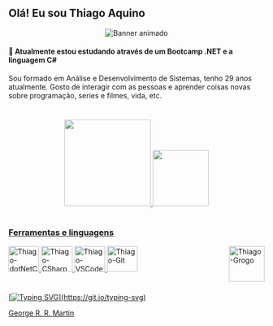 <!-- Ajusta para mobile -->
<meta name="viewport" content="width=device-width">

## Olá! Eu sou Thiago Aquino 

<!-- Banner animado com ajuste de imagem para Desktop, Tablet e Mobile -->
<div align="center">
  <img srcset="https://res.cloudinary.com/practicaldev/image/fetch/s--_AGrXPbv--/c_limit%2Cf_auto%2Cfl_progressive%2Cq_66%2Cw_880/https://res.cloudinary.com/practicaldev/image/fetch/s--sNXjzc6P--/c_limit%252Cf_auto%252Cfl_progressive%252Cq_66%252Cw_880/https://media1.tenor.com/images/0c34272909ee2a4db5606a014082312b/tenor.gif%253Fitemid%253D15828752 320w,
             https://res.cloudinary.com/practicaldev/image/fetch/s--_AGrXPbv--/c_limit%2Cf_auto%2Cfl_progressive%2Cq_66%2Cw_880/https://res.cloudinary.com/practicaldev/image/fetch/s--sNXjzc6P--/c_limit%252Cf_auto%252Cfl_progressive%252Cq_66%252Cw_880/https://media1.tenor.com/images/0c34272909ee2a4db5606a014082312b/tenor.gif%253Fitemid%253D15828752 480w,
             https://res.cloudinary.com/practicaldev/image/fetch/s--_AGrXPbv--/c_limit%2Cf_auto%2Cfl_progressive%2Cq_66%2Cw_880/https://res.cloudinary.com/practicaldev/image/fetch/s--sNXjzc6P--/c_limit%252Cf_auto%252Cfl_progressive%252Cq_66%252Cw_880/https://media1.tenor.com/images/0c34272909ee2a4db5606a014082312b/tenor.gif%253Fitemid%253D15828752 800w"
     sizes="(max-width: 320px) 280px,
            (max-width: 480px) 440px,
            800px"
     src="https://res.cloudinary.com/practicaldev/image/fetch/s--_AGrXPbv--/c_limit%2Cf_auto%2Cfl_progressive%2Cq_66%2Cw_880/https://res.cloudinary.com/practicaldev/image/fetch/s--sNXjzc6P--/c_limit%252Cf_auto%252Cfl_progressive%252Cq_66%252Cw_880/https://media1.tenor.com/images/0c34272909ee2a4db5606a014082312b/tenor.gif%253Fitemid%253D15828752" alt="Banner animado">
</div>

#### 🌱 Atualmente estou estudando através de um Bootcamp .NET e a linguagem C#
Sou formado em Análise e Desenvolvimento de Sistemas, tenho 29 anos atualmente. Gosto de interagir com as pessoas e aprender coisas novas sobre programação, series e filmes, vida, etc.

#
  
<!-- Status e linguagens usadas -->
<div align="center">
  <a href="https://github.com/thiagoaquinodasilva">
  <img height="170em" src="https://github-readme-stats.vercel.app/api?username=thiagoaquinodasilva&show_icons=true&theme=dark&include_all_commits=true&count_private=true" />
  <img height="110em" src="https://github-readme-stats.vercel.app/api/top-langs/?username=thiagoaquinodasilva&layout=compact&langs_count=7&theme=dark" />
</div>
  
  
#  
 <!-- icones --> 
### Ferramentas e linguagens
<div align="left">
  <img alt="Thiago-dotNetCore" height="50" width="60" src="https://cdn.jsdelivr.net/gh/devicons/devicon/icons/dotnetcore/dotnetcore-original.svg" />
  <img alt="Thiago-CSharp" height="50" width="62" src="https://cdn.jsdelivr.net/gh/devicons/devicon/icons/csharp/csharp-original.svg" />
  <img alt="Thiago-VSCode" height="50" width="60" src="https://cdn.jsdelivr.net/gh/devicons/devicon/icons/vscode/vscode-original.svg" />
  <img alt="Thiago-Git" height="50" width="60" src="https://cdn.jsdelivr.net/gh/devicons/devicon/icons/git/git-original.svg" />
  
 <!-- gif Grogo (Baby yoda) representando que ainda estou em crescimento no conhecimento de TI --> 
  <img align="right" alt="Thiago-Grogo" height="70" width="70" src="https://c.tenor.com/7M_uDrv9GQEAAAAi/baby-yoda-baby-yoda-walk.gif" />
</div>
  
#
  
[![Typing SVG](https://readme-typing-svg.herokuapp.com?color=%2336BCF7&multiline=true&width=600&height=70&lines=Cada+ferida+%C3%A9+uma+li%C3%A7%C3%A3o%2C;e+cada+li%C3%A7%C3%A3o+nos+torna+melhores.)](https://git.io/typing-svg)

George R. R. Martin
